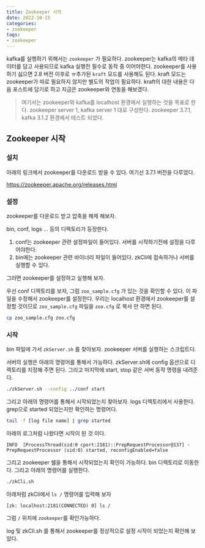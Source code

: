 ```yaml
---
title: Zookeeper 시작
date: 2022-10-15
categories:
- zookeeper
tags:
- zookeeper
---
```


kafka를 실행하기 위해서는 `zookeeper` 가 필요하다. zookeeper는 kafka의 메타 데이터를 담고 사용되므로 kafka 실행전 필수로 동작 중 이어야한다. zookeeper를 사용하기 싫으면 2.8 버전 이후로 ㅠ추가된 `kraft` 모드를 사용해도 된다. kraft 모드는 zookeeper가 따로 필요하지 않지만 별도의 작업이 필요하다. kraft의 대한 내용은 다음 포스트에 담기로 하고 지금은 zookeeper와 연동을 해보겠다.

> 여기서는 zookeeper와 kafka를 localhost 환경에서 실행하는 것을 목표로 한다.
> zookeeper server 1, kafka server 1 대로 구성한다.
> zookeeper 3.7.1, kafka 3.1.2 환경에서 테스트 되었다.

## Zookeeper 시작

### 설치

아래의 링크에서 zookeeper를 다운로드 받을 수 있다. 여기선 3.7.1 버전을 다루었다.

https://zookeeper.apache.org/releases.html

### 설정

zookeeper를 다운로드 받고 압축을 해제 해보자.

bin, conf, logs ... 등의 디렉토리가 등장한다.

1. conf는 zookeeper 관련 설정파일이 들어있다. 서버를 시작하기전에 설정을 다루어야한다.
2. bin에는 zookeeper 관련 바이너리 파일이 들어있다. zkCli에 접속하거나 서버를 실행할 수 있다.

그러면 zookeeper를 설정하고 실행해 보자.

우선 conf 디렉토리를 보자, 그럼 `zoo_sample.cfg` 가 있는 것을 확인할 수 있다. 이 파일을 수정해서 zookeeper를 설정한다. 우리는 localhost 환경에서 zookeeper를 설정할 것이므로
`zoo_sample.cfg` 파일을 `zoo.cfg` 로 복사 만 하면 된다.

```bash
cp zoo_sample.cfg zoo.cfg
```

### 시작

bin 파일에 가서 `zkServer.sh` 를 찾아보자. zookeeper 서버를 실행하는 스크립트다.

서버의 실행은 아래의 명령어를 통해서 가능하다. zkServer.sh에 config 옵션으로 디렉토리를 지정해 주면 된다. 그리고 마지막에 start, stop 같은 서버 동작 명령을 내려준다.

```bash
./zkServer.sh --config ../conf start
```

그리고 아래의 명령어를 통해서 시작되었는지 찾아보자. logs 디렉토리에서 사용한다. grep으로 started 되었는지만 확인하는 명령어다.

```bash
tail -f [log file name] | grep started
```

아래의 로그처럼 나왔다면 시작이 된 것 이다.

```
INFO  [ProcessThread(sid:0 cport:2181)::PrepRequestProcessor@137] - PrepRequestProcessor (sid:0) started, reconfigEnabled=false
```

그리고 zookeeper 쉘을 통해서 시작되었는지 확인이 가능하다. bin 디렉토리로 이동한다. 그리고 아래의 명령어를 실행한다.

```bash
./zkCli.sh
```

아래처럼 zkCli에서 `ls /` 명령어를 입력해 보자

```
[zk: localhost:2181(CONNECTED) 0] ls /
```

그럼 `/` 위치에 `zookeeper`를 확인가능하다.

log 및 zkCli.sh 를 통해서 zookeeper를 정상적으로 설정 시작이 되었는지 확인해 보았다.


